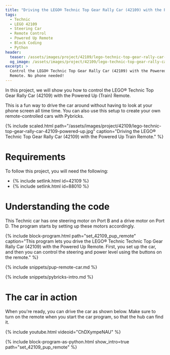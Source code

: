 ```yaml
---
title: "Driving the LEGO® Technic Top Gear Rally Car (42109) with the Powered Up Remote"
tags:
  - Technic
  - LEGO 42109
  - Steering Car
  - Remote Control
  - Powered Up Remote
  - Block Coding
  - Python
header:
  teaser: /assets/images/project/42109/lego-technic-top-gear-rally-car-42109-powered-up.jpg
  og_image: /assets/images/project/42109/lego-technic-top-gear-rally-car-42109-powered-up-og.jpg
excerpt: >
  Control the LEGO® Technic Top Gear Rally Car (42109) with the Powered Up
  Remote. No phone needed!
---
```


In this project, we will show you how to control the LEGO® Technic Top Gear
Rally Car (42109) with the Powered Up (Train) Remote.

This is a fun way to drive the car around without having to look at your
phone screen all time time. You can also use this setup to create your own
remote-controlled cars with Pybricks.

{% include scaled.html
  path="/assets/images/project/42109/lego-technic-top-gear-rally-car-42109-powered-up.jpg"
  caption="Driving the LEGO® Technic Top Gear Rally Car (42109) with the Powered Up Train Remote."
%}

# Requirements

To follow this project, you will need the following:

- {% include setlink.html id=42109 %}
- {% include setlink.html id=88010 %}

# Understanding the code

This Technic car has one steering motor on Port B and a drive motor on
Port D. The program starts by setting up these motors accordingly.

{% include block-program.html path="set_42109_pup_remote"
  caption="This program lets you drive the LEGO® Technic Technic Top Gear Rally Car (42109)
  with the Powered Up Remote. First, you set up the car, and then you can
  control the steering and power level using the buttons on the remote." %}

{% include snippets/pup-remote-car.md %}

{% include snippets/pybricks-intro.md %}

# The car in action

When you're ready, you can drive the car as shown below. Make sure to turn
on the remote when you start the car program, so that the hub can find it.

{% include youtube.html videoid="ChDXympeNAU" %}

{%
  include block-program-as-python.html
  show_intro=true
  path="set_42109_pup_remote"
%}




